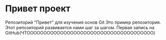 # Привет проект
Репозиторий "Привет" для изучения основ Git
Это пример репозитория.
Этот репозиторий развивается нами шаг за шагом.
Первая запись на GitHub(ЧТОООООООООООООООООООООООООООООООООООООО)
